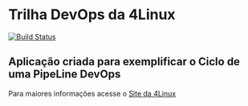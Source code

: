 # Trilha DevOps da 4Linux

<!-- Altere a Flag abaixo com sua URL do Travis -->
[![Build Status](https://travis-ci.org/hiquer/DevOpsLab-HelloWorld.svg?branch=master)](https://travis-ci.org/hiquer/DevOpsLab-HelloWorld)

## Aplicação criada para exemplificar o Ciclo de uma PipeLine DevOps


Para maiores informações acesse o [Site da 4Linux](https://www.4linux.com.br/cursos/devops)
